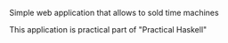 Simple web application that allows to sold time machines

This application is practical part of "Practical Haskell"
